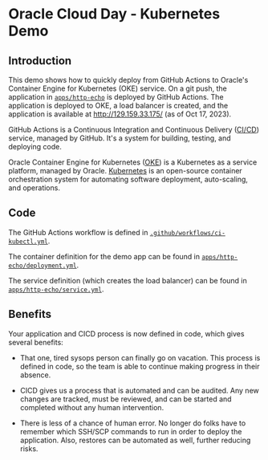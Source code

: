 # Oracle Cloud Day - Kubernetes Demo

## Introduction

This demo shows how to quickly deploy from GitHub Actions to Oracle's Container Engine for Kubernetes (OKE) service. On a git push, the application in [`apps/http-echo`](./apps/http-echo) is deployed by GitHub Actions. The application is deployed to OKE, a load balancer is created, and the application is available at http://129.159.33.175/ (as of Oct 17, 2023).

GitHub Actions is a Continuous Integration and Continuous Delivery ([CI/CD](https://en.wikipedia.org/wiki/CI/CD)) service, managed by GitHub. It's a system for building, testing, and deploying code.

Oracle Container Engine for Kubernetes ([OKE](https://www.oracle.com/cloud/cloud-native/container-engine-kubernetes/)) is a Kubernetes as a service platform, managed by Oracle. [Kubernetes](https://en.wikipedia.org/wiki/Kubernetes) is an open-source container orchestration system for automating software deployment, auto-scaling, and operations.

## Code

The GitHub Actions workflow is defined in [`.github/workflows/ci-kubectl.yml`](./.github/workflows/ci-kubectl.yml).

The container definition for the demo app can be found in [`apps/http-echo/deployment.yml`](./apps/http-echo/deployment.yml).

The service definition (which creates the load balancer) can be found in [`apps/http-echo/service.yml`](./apps/http-echo/service.yml).

## Benefits

Your application and CICD process is now defined in code, which gives several benefits:

- That one, tired sysops person can finally go on vacation. This process is defined in code, so the team is able to continue making progress in their absence.

- CICD gives us a process that is automated and can be audited. Any new changes are tracked, must be reviewed, and can be started and completed without any human intervention.

- There is less of a chance of human error. No longer do folks have to remember which SSH/SCP commands to run in order to deploy the application. Also, restores can be automated as well, further reducing risks.
